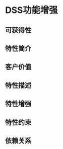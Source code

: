 # DSS功能增强

## 可获得性<a name="section15406143204715"></a>



## 特性简介<a name="section740615433477"></a>



## 客户价值<a name="section13406743164715"></a>



## 特性描述<a name="section16406154310471"></a>



## 特性增强<a name="section1340684315478"></a>



## 特性约束<a name="section06531946143616"></a>



## 依赖关系<a name="section8406643144716"></a>



